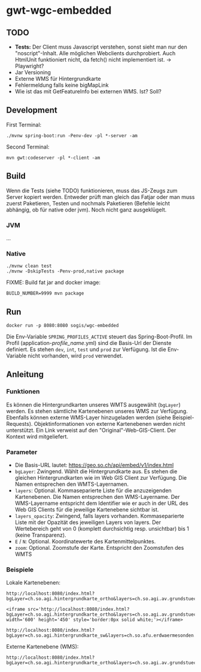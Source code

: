 # gwt-wgc-embedded

## TODO
- **Tests:** Der Client muss Javascript verstehen, sonst sieht man nur den "noscript"-Inhalt. Alle möglichen Webclients durchprobiert. Auch HtmlUnit funktioniert nicht, da fetch() nicht implementiert ist. -> Playwright?
- Jar Versioning
- Externe WMS für Hintergrundkarte
- Fehlermeldung falls keine bigMapLink
- Wie ist das mit GetFeatureInfo bei externen WMS. Ist? Soll?

## Development

First Terminal:
```
./mvnw spring-boot:run -Penv-dev -pl *-server -am 
```

Second Terminal:
```
mvn gwt:codeserver -pl *-client -am
```

## Build
Wenn die Tests (siehe TODO) funktionieren, muss das JS-Zeugs zum Server kopiert werden. Entweder prüft man gleich das Fatjar oder man muss zuerst Paketieren, Testen und nochmals Paketieren (Befehle leicht abhängig, ob für native oder jvm). Noch nicht ganz ausgeklügelt.

### JVM
...

### Native
```
./mvnw clean test
./mvnw -DskipTests -Penv-prod,native package
```


FIXME:
Build fat jar and docker image:
```
BUILD_NUMBER=9999 mvn package
```

## Run
```
docker run -p 8080:8080 sogis/wgc-embedded
```

Die Env-Variable `SPRING_PROFILES_ACTIVE` steuert das Spring-Boot-Profil. Im Profil (application-_profile_name_.yml) sind die Basis-Url der Dienste definiert. Es stehen `dev`, `int`, `test` und `prod` zur Verfügung. Ist die Env-Variable nicht vorhanden, wird `prod` verwendet.

## Anleitung

### Funktionen
Es können die Hintergrundkarten unseres WMTS ausgewählt (`bgLayer`) werden. Es stehen sämtliche Kartenebenen unseres WMS zur Verfügung. Ebenfalls können externe WMS-Layer hinzugeladen werden (siehe Beispiel-Requests). Objektinformationen von externe Kartenebenen werden nicht unterstützt. Ein Link verweist auf den "Original"-Web-GIS-Client. Der Kontext wird mitgeliefert. 

### Parameter

- Die Basis-URL lautet: https://geo.so.ch/api/embed/v1/index.html
- `bgLayer`: Zwingend. Wählt die Hintergrundkarte aus. Es stehen die gleichen Hintergrundkarten wie im Web GIS Client zur Verfügung. Die Namen entsprechen den WMTS-Layernamen.
- `layers`: Optional. Kommaseparierte Liste für die anzuzeigenden Kartenebenen. Die Namen entsprechen den WMS-Layername. Der WMS-Layername entspricht dem Identifier wie er auch in der URL des Web GIS Clients für die jeweilige Kartenebene sichtbar ist.
- `layers_opacity`: Zwingend, falls layers vorhanden. Kommaseparierte Liste mit der Opazität des jeweiligen Layers von layers. Der Wertebereich geht von 0 (komplett durchsichtig resp. unsichtbar) bis 1 (keine Transparenz).
- `E` / `N`: Optional. Koordinatewerte des Kartenmittelpunktes.
- `zoom`: Optional. Zoomstufe der Karte. Entspricht den Zoomstufen des WMTS

### Beispiele

Lokale Kartenebenen:
```
http://localhost:8080/index.html?bgLayer=ch.so.agi.hintergrundkarte_ortho&layers=ch.so.agi.av.grundstuecke,ch.so.agi.av.fixpunkte&layers_opacity=1,1&E=2607457.049140623&N=1228667.6838281231&zoom=14
```

```
<iframe src='http://localhost:8080/index.html?bgLayer=ch.so.agi.hintergrundkarte_ortho&layers=ch.so.agi.av.grundstuecke,ch.so.agi.av.fixpunkte&layers_opacity=1,1&E=2607457.049140623&N=1228667.6838281231&zoom=14 width='600' height='450' style='border:0px solid white;'></iframe>
```

```
http://localhost:8080/index.html?bgLayer=ch.so.agi.hintergrundkarte_sw&layers=ch.so.afu.erdwaermesonden.abfrageperimeter,ch.so.afu.gewaesserschutz.zonen_areale,ch.so.afu.altlasten.standorte&layers_opacity=0.35,0.5,0.6&E=2607577.014463918&N=1227885.4209060299&zoom=11
```

Externe Kartenebene (WMS):
```
http://localhost:8080/index.html?bgLayer=ch.so.agi.hintergrundkarte_ortho&layers=ch.so.agi.av.grundstuecke,WMS%7C%7Chttps:%2F%2Fwfs.geodienste.ch%2Fav_0%2Fdeu%3F%7C%7CHoheitsgrenzen%7C%7C1.3.0&layers_opacity=1,1&E=2607457.049140623&N=1228667.6838281231&zoom=12
```
